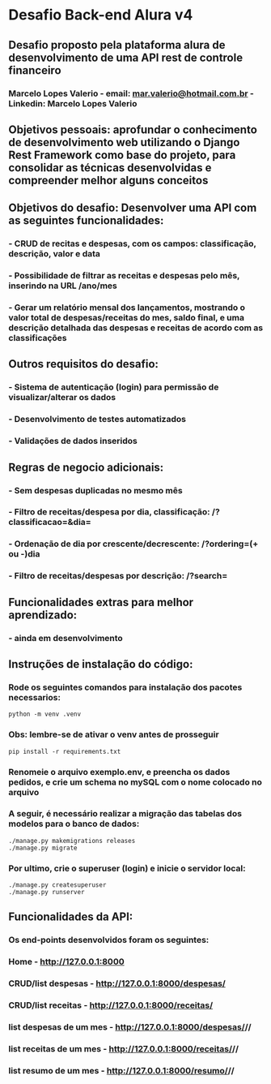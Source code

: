 # Desafio Back-end Alura v4

## Desafio proposto pela plataforma alura de desenvolvimento de uma API rest de controle financeiro

###

### Marcelo Lopes Valerio - email: mar.valerio@hotmail.com.br - Linkedin: Marcelo Lopes Valerio

## Objetivos pessoais: aprofundar o conhecimento de desenvolvimento web utilizando o Django Rest Framework como base do projeto, para consolidar as técnicas desenvolvidas e compreender melhor alguns conceitos

## Objetivos do desafio: Desenvolver uma API com as seguintes funcionalidades: 

### - CRUD de recitas e despesas, com os campos: classificação, descrição, valor e data

### - Possibilidade de filtrar as receitas e despesas pelo mês, inserindo na URL /ano/mes

### - Gerar um relatório mensal dos lançamentos, mostrando o valor total de despesas/receitas do mes, saldo final, e uma descrição detalhada das despesas e receitas de acordo com as classificações

## Outros requisitos do desafio:

### - Sistema de autenticação (login) para permissão de visualizar/alterar os dados

### - Desenvolvimento de testes automatizados

### - Validações de dados inseridos

## Regras de negocio adicionais:

### - Sem despesas duplicadas no mesmo mês

### - Filtro de receitas/despesa por dia, classificação: /?classificacao=<classificacao>&dia=<dia>

### - Ordenação de dia por crescente/decrescente: /?ordering=(+ ou -)dia

### - Filtro de receitas/despesas por descrição: /?search=<descricao>

## Funcionalidades extras para melhor aprendizado:

### - ainda em desenvolvimento

## Instruções de instalação do código:

###

### Rode os seguintes comandos para instalação dos pacotes necessarios:

    python -m venv .venv

### Obs: lembre-se de ativar o venv antes de prosseguir

    pip install -r requirements.txt

### Renomeie o arquivo exemplo.env, e preencha os dados pedidos, e crie um schema no mySQL com o nome colocado no arquivo

### A seguir, é necessário realizar a migração das tabelas dos modelos para o banco de dados:

    ./manage.py makemigrations releases
    ./manage.py migrate

### Por ultimo, crie o superuser (login) e inicie o servidor local:

    ./manage.py createsuperuser
    ./manage.py runserver

## Funcionalidades da API:

###

### Os end-points desenvolvidos foram os seguintes:

### Home - http://127.0.0.1:8000
### CRUD/list despesas - http://127.0.0.1:8000/despesas/
### CRUD/list receitas - http://127.0.0.1:8000/receitas/
###
### list despesas de um mes - http://127.0.0.1:8000/despesas/<ano>/<mes>/
### list receitas de um mes - http://127.0.0.1:8000/receitas/<ano>/<mes>/
###
### list resumo de um mes - http://127.0.0.1:8000/resumo/<ano>/<mes>/